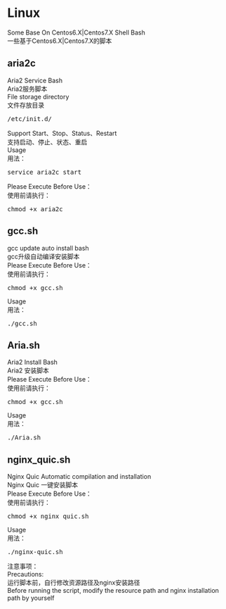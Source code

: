 # Linux
Some Base On Centos6.X|Centos7.X Shell Bash<br>
一些基于Centos6.X|Centos7.X的脚本<br>
## aria2c<br>
Aria2 Service Bash<br>
Aria2服务脚本<br>
File storage directory<br>
文件存放目录<br>
<pre>
/etc/init.d/
</pre>
Support Start、Stop、Status、Restart<br>
支持启动、停止、状态、重启<br>
Usage<br>
用法：<br>
<pre>
service aria2c start
</pre>
Please Execute Before Use：<br>
使用前请执行：<br>
<pre>
chmod +x aria2c
</pre>

## gcc.sh<br>
gcc update auto install bash<br>
gcc升级自动编译安装脚本<br>
Please Execute Before Use：<br>
使用前请执行：<br>
<pre>
chmod +x gcc.sh
</pre>
Usage<br>
用法：<br>
<pre>
./gcc.sh
</pre>

## Aria.sh<br>
Aria2 Install Bash<br>
Aria2 安装脚本<br>
Please Execute Before Use：<br>
使用前请执行：<br>
<pre>
chmod +x gcc.sh
</pre>
Usage<br>
用法：<br>
<pre>
./Aria.sh
</pre>

## nginx_quic.sh<br>
Nginx Quic Automatic compilation and installation<br>
Nginx Quic 一键安装脚本<br>
Please Execute Before Use：<br>
使用前请执行：<br>
<pre>
chmod +x nginx_quic.sh
</pre>
Usage<br>
用法：<br>
<pre>
./nginx-quic.sh
</pre>
注意事项：<br>
Precautions:<br>
运行脚本前，自行修改资源路径及nginx安装路径<br>
Before running the script, modify the resource path and nginx installation path by yourself

